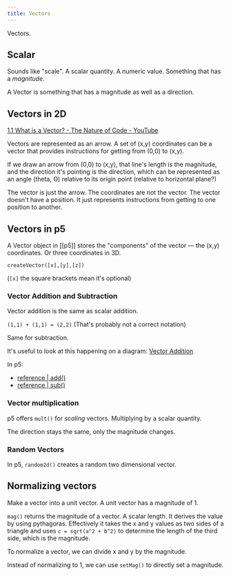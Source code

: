 ```yaml
---
title: Vectors
---
```


Vectors.

## Scalar

Sounds like "scale". A scalar quantity. A numeric value. Something that has a _magnitude_.

A Vector is something that has a magnitude as well as a direction.

## Vectors in 2D

[1.1 What is a Vector? - The Nature of Code - YouTube](https://www.youtube.com/watch?v=bKEaK7WNLzM)

Vectors are represented as an arrow. A set of (x,y) coordinates can be a vector that provides instructions for getting from (0,0) to (x,y).

If we draw an arrow from (0,0) to (x,y), that line's length is the magnitude, and the direction it's pointing is the direction, which can be represented as an angle (theta, Θ) relative to its origin point (relative to horizontal plane?)

The vector is just the arrow. The coordinates are not the vector. The vector doesn't have a position. It just represents instructions from getting to one position to another.

## Vectors in p5

A Vector object in [[p5]] stores the "components" of the vector — the (x,y) coordinates. Or three coordinates in 3D.

`createVector([x],[y],[z])`

(`[x]` the square brackets mean it's optional)

### Vector Addition and Subtraction

Vector addition is the same as scalar addition.

`(1,1) + (1,1) = (2,2)` (That's probably not a correct notation)

Same for subtraction.

It's useful to look at this happening on a diagram: [‪Vector Addition‬](https://phet.colorado.edu/sims/html/vector-addition/latest/vector-addition_en.html)

In p5:

- [reference \| add()](https://p5js.org/reference/#/p5.Vector/add)
- [reference \| sub()](https://p5js.org/reference/#/p5.Vector/sub)

### Vector multiplication

p5 offers `mult()` for _scaling_ vectors. Multiplying by a scalar quantity.

The direction stays the same, only the magnitude changes.

### Random Vectors

In p5, `random2d()` creates a random two dimensional vector.

## Normalizing vectors

Make a vector into a unit vector. A unit vector has a magnitude of 1.

`mag()` returns the magnitude of a vector. A scalar length. It derives the value by using pythagoras. Effectively it takes the x and y values as two sides of a triangle and uses `c = sqrt(a^2 + b^2)` to determine the length of the third side, which is the magnitude.

To normalize a vector, we can divide x and y by the magnitude.

Instead of normalizing to 1, we can use `setMag()` to directly set a magnitude.
